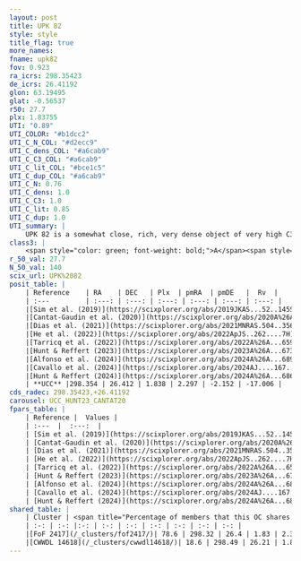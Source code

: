 ```yaml
---
layout: post
title: UPK 82
style: style
title_flag: true
more_names: 
fname: upk82
fov: 0.923
ra_icrs: 298.35423
de_icrs: 26.41192
glon: 63.19495
glat: -0.56537
r50: 27.7
plx: 1.83755
UTI: "0.89"
UTI_COLOR: "#b1dcc2"
UTI_C_N_COL: "#d2ecc9"
UTI_C_dens_COL: "#a6cab9"
UTI_C_C3_COL: "#a6cab9"
UTI_C_lit_COL: "#bce1c5"
UTI_C_dup_COL: "#a6cab9"
UTI_C_N: 0.76
UTI_C_dens: 1.0
UTI_C_C3: 1.0
UTI_C_lit: 0.85
UTI_C_dup: 1.0
UTI_summary: |
    UPK 82 is a somewhat close, rich, very dense object of very high C3 quality. It is well-studied in the literature. This object shares a large percentage of members with 2 later reported entries.
class3: |
    <span style="color: green; font-weight: bold;">A</span><span style="color: green; font-weight: bold;">A</span>
r_50_val: 27.7
N_50_val: 140
scix_url: UPK%2082
posit_table: |
    | Reference    | RA    | DEC   | Plx  | pmRA  | pmDE   |  Rv  |
    | :---         | :---: | :---: | :---: | :---: | :---: | :---: |
    |[Sim et al. (2019)](https://scixplorer.org/abs/2019JKAS...52..145S) | 298.291 | 26.394 | -- | 2.34 | -2.13 | -- |
    |[Cantat-Gaudin et al. (2020)](https://scixplorer.org/abs/2020A%26A...640A...1C) | 298.285 | 26.379 | 1.842 | 2.358 | -2.138 | -- |
    |[Dias et al. (2021)](https://scixplorer.org/abs/2021MNRAS.504..356D) | 298.264 | 26.397 | 1.836 | 2.37 | -2.139 | -12.417 |
    |[He et al. (2022)](https://scixplorer.org/abs/2022ApJS..262....7H) | 298.378 | 26.385 | 1.845 | 2.319 | -2.153 | -- |
    |[Tarricq et al. (2022)](https://scixplorer.org/abs/2022A%26A...659A..59T) | 298.15 | 26.172 | 1.825 | 2.292 | -2.135 | -- |
    |[Hunt & Reffert (2023)](https://scixplorer.org/abs/2023A%26A...673A.114H) | 298.464 | 26.202 | 1.822 | 2.278 | -2.169 | -16.125 |
    |[Alfonso et al. (2024)](https://scixplorer.org/abs/2024A%26A...689A..18A) | 298.102 | 26.438 | 1.777 | 2.12 | -2.206 | -- |
    |[Cavallo et al. (2024)](https://scixplorer.org/abs/2024AJ....167...12C) | 298.243 | 26.412 | 1.828 | -- | -- | -- |
    |[Hunt & Reffert (2024)](https://scixplorer.org/abs/2024A%26A...686A..42H) | 298.464 | 26.202 | 1.822 | 2.278 | -2.169 | -16.125 |
    | **UCC** |298.354 | 26.412 | 1.838 | 2.297 | -2.152 | -17.006 | 
cds_radec: 298.35423,+26.41192
carousel: UCC_HUNT23_CANTAT20
fpars_table: |
    | Reference |  Values |
    | :---  |  :---:  |
    | [Sim et al. (2019)](https://scixplorer.org/abs/2019JKAS...52..145S) | `d_pc=537, log(age)=7.9` |
    | [Cantat-Gaudin et al. (2020)](https://scixplorer.org/abs/2020A%26A...640A...1C) | `AVNN=0.38, DMNN=8.72, AgeNN=7.91` |
    | [Dias et al. (2021)](https://scixplorer.org/abs/2021MNRAS.504..356D) | `Av=0.413, Dist=534, logage=8.177, [Fe/H]=0.034` |
    | [He et al. (2022)](https://scixplorer.org/abs/2022ApJS..262....7H) | `A0=0.7, logAge=7.8` |
    | [Tarricq et al. (2022)](https://scixplorer.org/abs/2022A%26A...659A..59T) | `Dist=546, logAgeNN=7.93` |
    | [Hunt & Reffert (2023)](https://scixplorer.org/abs/2023A%26A...673A.114H) | `AV50=0.177, diffAV50=0.697, MOD50=8.602, logAge50=7.892` |
    | [Alfonso et al. (2024)](https://scixplorer.org/abs/2024A%26A...689A..18A) | `AV=0.37910, MOD=8.72011, logAge=7.92154, Z=0.03374` |
    | [Cavallo et al. (2024)](https://scixplorer.org/abs/2024AJ....167...12C) | `AV50=0.84, dMod50=8.7, logAge50=7.58, [Fe/H]50=-0.2` |
    | [Hunt & Reffert (2024)](https://scixplorer.org/abs/2024A%26A...686A..42H) | `MassJ=152.664` |
shared_table: |
    | Cluster | <span title="Percentage of members that this OC shares with the ones listed">%</span>   | RA   | DEC   | Plx   | pmRA  | pmDE  | Rv | UTI |
    | :-: | :-: |:-: | :-: | :-: | :-: | :-: | :-: | :-: |
    |[FoF 2417](/_clusters/fof2417/)| 78.6 | 298.32 | 26.4 | 1.83 | 2.32 | -2.16 | -16.28 |0.0 |
    |[CWWDL 14618](/_clusters/cwwdl14618/)| 18.6 | 298.49 | 26.21 | 1.83 | 2.36 | -2.21 | -12.48 |0.0 |
---
```

